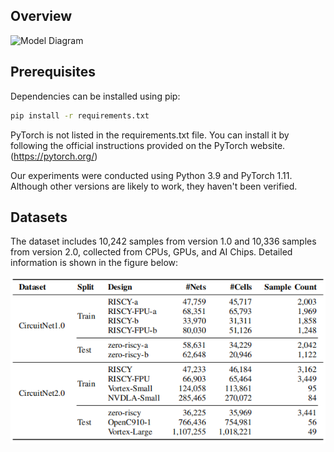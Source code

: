 ## Overview

<img src="./picture/overview.png" alt="Model Diagram" width="400" height="300"/>

## Prerequisites
Dependencies can be installed using pip:

```bash
pip install -r requirements.txt
```

PyTorch is not listed in the requirements.txt file. You can install it by following the official instructions provided on the PyTorch website.(https://pytorch.org/)

Our experiments were conducted using Python 3.9 and PyTorch 1.11. Although other versions are likely to work, they haven't been verified.

## Datasets
The dataset includes 10,242 samples from version 1.0 and 10,336 samples from version 2.0, collected from CPUs, GPUs, and AI Chips. Detailed information is shown in the figure below:

![Dataset imformation](./picture/Dataset.png)
